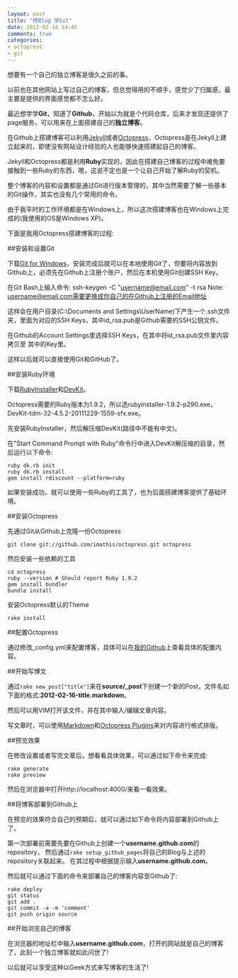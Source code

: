 ```yaml
---
layout: post
title: "搭Blog 学Git"
date: 2012-02-16 14:45
comments: true
categories: 
- octopress 
- git
---
```


想要有一个自己的独立博客是很久之前的事。

以前也在其他网站上写过自己的博客，但总觉得用的不顺手，感觉少了归属感，最主要是提供的界面感觉都不怎么好。

最近想学学**Git**，知道了**Github**，开始以为就是个代码仓库，后来才发现还提供了page服务，可以用来在上面搭建自己的**独立博客**。

在Github上搭建博客可以利用[Jekyll](https://github.com/mojombo/jekyll/wiki)或者[Octopress](http://octopress.org/)，Octopress是在Jekyll上建立起来的，即使没有网站设计经验的人也能够快速搭建起自己的博客。

Jekyll和Octopress都是利用**Ruby**实现的，因此在搭建自己博客的过程中难免要接触到一些Ruby的东西，嗯，这说不定也是一个让自己开始了解Ruby的契机。

整个博客的内容和设置都是通过Git进行版本管理的，其中当然需要了解一些基本的Git操作，其实也没有几个常用的命令。

<!--more-->

由于我平时的工作环境都是在Windows上，所以这次搭建博客也在Windows上完成的(我使用的OS是Windows XP)。

下面是我用Octopress搭建博客的过程:

##安装和设置Git

下载[Git for Windows](http://code.google.com/p/msysgit/)，安装完成后就可以在本地使用Git了，但要将内容放到Github上，必须先在Github上注册个账户，然后在本机使用Git创建SSH Key。

在Git Bash上输入命令:
    ssh-keygen -C "username@email.com" -t rsa
Note: username@email.com需要更换成你自己的在Github上注册的Email地址

这样会在用户目录(C:\Documents and Settings\UserName)下产生一个.ssh文件夹，里面为对应的SSH Keys，其中id_rsa.pub是Github需要的SSH公钥文件。

在Github的Account Settings里选择SSH Keys，在其中将id_rsa.pub文件里内容拷贝至
其中的Key里。

这样以后就可以直接使用Git和GitHub了。

##安装Ruby环境

下载[RubyInstaller](http://rubyforge.org/frs/?group_id=167)和[DevKit](https://github.com/oneclick/rubyinstaller/downloads/)。

Octopress需要的Ruby版本为1.9.2，所以选rubyinstaller-1.9.2-p290.exe，DevKit-tdm-32-4.5.2-20111229-1559-sfx.exe。

先安装RubyInstaller，然后解压缩DevKit(路径中不能有中文)。

在"Start Command Prompt with Ruby"命令行中进入DevKit解压缩的目录，然后运行以下命令:

    ruby dk.rb init
    ruby dk.rb install
    gem install rdiscount --platform=ruby

如果安装成功，就可以使用一些Ruby的工具了，也为后面搭建博客提供了基础环境。

##安装Octopress

先通过Git从Github上克隆一份Octopress

    git clone git://github.com/imathis/octopress.git octopress

然后安装一些依赖的工具

    cd octopress
    ruby --version # Should report Ruby 1.9.2
    gem install bundler
    bundle install

安装Octopress默认的Theme

    rake install

##配置Octopress

通过修改_config.yml来配置博客，具体可以在[我的Github](https://github.com/shanewfx/shanewfx.github.com)上查看具体的配置内容。

##开始写博文

通过`rake new_post["title"]`来在**source/_post**下创建一个新的Post，文件名如下面的格式:**2012-02-16-title.markdown**。

然后可以用VIM打开该文件，并在其中输入/编辑文章内容。

写文章时，可以使用[Markdown](http://daringfireball.net/projects/markdown/)和[Octopress Plugins](http://octopress.org/docs/blogging/plugins/)来对内容进行格式排版。

##预览效果

在修改设置或者写完文章后，想看看具体效果，可以通过如下命令来完成:

    rake generate
    rake preview

然后在浏览器中打开http://localhost:4000/来看一看效果。

##将博客部署到Github上

在预览的效果符合自己的预期后，就可以通过如下命令将内容部署到Github上了。

第一次部署前需要先要在Github上创建一个**username.github.com**的repository，
然后通过`rake setup_github_pages`将自己的Blog与上述的repository关联起来。
在其过程中根据提示输入**username.github.com**。

然后就可以通过下面的命令来部署自己的博客内容至Github了:

    rake deploy
    git status
    git add .
    git commit -a -m 'comment'
    git push origin source

##开始浏览自己的博客

在浏览器的地址栏中输入**username.github.com**，打开的网站就是自己的博客了，此刻一个独立博客就如此问世了!

以后就可以享受这种以Geek方式来写博客的生活了!
